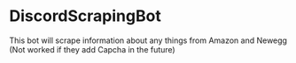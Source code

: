 # DiscordScrapingBot
 This bot will scrape information about any things from Amazon and Newegg (Not worked if they add Capcha in the future)
